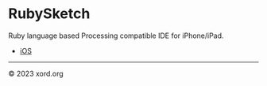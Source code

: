# RubySketch

Ruby language based Processing compatible IDE for iPhone/iPad.

* [iOS](https://apps.apple.com/app/id1491477639)

----

&copy; 2023 xord.org
